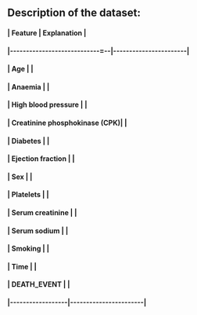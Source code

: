 ## Description of the dataset:
#### | Feature                       |  Explanation          |
#### |----------------------------=--|-----------------------|
#### | Age                           |                       | 
#### | Anaemia                       |                       | 
#### | High blood pressure           |                       | 
#### | Creatinine phosphokinase (CPK)|                       | 
#### | Diabetes                      |                       | 
#### | Ejection fraction             |                       | 
#### | Sex                           |                       | 
#### | Platelets                     |                       | 
#### | Serum creatinine              |                       | 
#### | Serum sodium                  |                       | 
#### | Smoking                       |                       | 
#### | Time                          |                       | 
#### | DEATH_EVENT                   |                       | 
#### |------------------|-----------------------|
